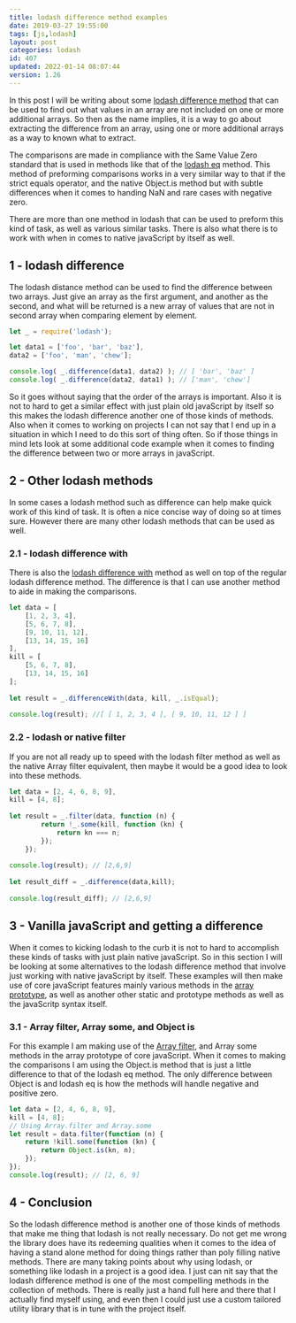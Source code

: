 ```yaml
---
title: lodash difference method examples
date: 2019-03-27 19:55:00
tags: [js,lodash]
layout: post
categories: lodash
id: 407
updated: 2022-01-14 08:07:44
version: 1.26
---
```


In this post I will be writing about some [lodash difference method](https://lodash.com/docs/4.17.11#difference) that can be used to find out what values in an array are not included on one or more additional arrays. So then as the name implies, it is a way to go about extracting the difference from an array, using one or more additional arrays as a way to known what to extract.

The comparisons are made in compliance with the Same Value Zero standard that is used in methods like that of the [lodash eq](/2019/12/04/lodash_eq/) method. This method of preforming comparisons works in a very similar way to that if the strict equals operator, and the native Object.is method but with subtle differences when it comes to handing NaN and rare cases with negative zero.

There are more than one method in lodash that can be used to preform this kind of task, as well as various similar tasks. There is also what there is to work with when in comes to native javaScript by itself as well.

<!-- more -->

## 1 - lodash difference

The lodash distance method can be used to find the difference between two arrays. Just give an array as the first argument, and another as the second, and what will be returned is a new array of values that are not in second array when comparing element by element.

```js
let _ = require('lodash');

let data1 = ['foo', 'bar', 'baz'],
data2 = ['foo', 'man', 'chew'];

console.log( _.difference(data1, data2) ); // [ 'bar', 'baz' ]
console.log( _.difference(data2, data1) ); // ['man', 'chew']
```

So it goes without saying that the order of the arrays is important. Also it is not to hard to get a similar effect with just plain old javaScript by itself so this makes the lodash difference another one of those kinds of methods. Also when it comes to working on projects I can not say that I end up in a situation in which I need to do this sort of thing often. So if those things in mind lets look at some additional code example when it comes to finding the difference between two or more arrays in javaScript.

## 2 - Other lodash methods

In some cases a lodash method such as difference can help make quick work of this kind of task. It is often a nice concise way of doing so at times sure. However there are many other lodash methods that can be used as well.

### 2.1 - lodash difference with

There is also the [lodash difference with](https://lodash.com/docs/4.17.11#differenceWith) method as well on top  of the regular lodash difference method. The difference is that I can use another method to aide in making the comparisons.

```js
let data = [
    [1, 2, 3, 4],
    [5, 6, 7, 8],
    [9, 10, 11, 12],
    [13, 14, 15, 16]
],
kill = [
    [5, 6, 7, 8],
    [13, 14, 15, 16]
];
 
let result = _.differenceWith(data, kill, _.isEqual);
 
console.log(result); //[ [ 1, 2, 3, 4 ], [ 9, 10, 11, 12 ] ]
```

### 2.2 - lodash or native filter

If you are not all ready up to speed with the lodash filter method as well as the native Array filter equivalent, then maybe it would be a good idea to look into these methods.

```js
let data = [2, 4, 6, 8, 9],
kill = [4, 8];
 
let result = _.filter(data, function (n) {
        return !_.some(kill, function (kn) {
            return kn === n;
        });
    });
 
console.log(result); // [2,6,9]
 
let result_diff = _.difference(data,kill);
 
console.log(result_diff); // [2,6,9]
```

## 3 - Vanilla javaScript and getting a difference

When it comes to kicking lodash to the curb it is not to hard to accomplish these kinds of tasks with just plain native javaScript. So in this section I will be looking at some alternatives to the lodash difference method that involve just working with native javaScript by itself. These examples will then make use of core javaScript features mainly various methods in the [array prototype](/2018/12/10/js-array/), as well as another other static and prototype methods as well as the javaScritp syntax itself.

### 3.1 - Array filter, Array some, and Object is

For this example I am making use of the [Array filter](/2020/10/03/js-array-filter/), and Array some methods in the array prototype of core javaScript. When it comes to making the comparisons I am using the Object.is method that is just a little difference to that of the lodash eq method. The only difference between Object is and lodash eq is how the methods will handle negative and positive zero.

```js
let data = [2, 4, 6, 8, 9],
kill = [4, 8];
// Using Array.filter and Array.some
let result = data.filter(function (n) {
    return !kill.some(function (kn) {
        return Object.is(kn, n);
    });
});
console.log(result); // [2, 6, 9]
```

## 4 - Conclusion

So the lodash difference method is another one of those kinds of methods that make me thing that lodash is not really necessary. Do not get me wrong the library does have its redeeming qualities when it comes to the idea of having a stand alone method for doing things rather than poly filling native methods. There are many taking points about why using lodash, or something like lodash in a project is a good idea. I just can nit say that the lodash difference method is one of the most compelling methods in the collection of methods. There is really just a hand full here and there that I actually find myself using, and even then I could just use a custom tailored utility library that is in tune with the project itself.